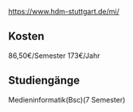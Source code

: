 https://www.hdm-stuttgart.de/mi/
## Kosten
86,50€/Semester
173€/Jahr
## Studiengänge
Medieninformatik(Bsc)(7 Semester)